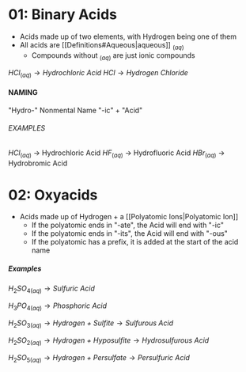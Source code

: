 # 01: Binary Acids

* Acids made up of two elements, with Hydrogen being one of them
* All acids are [[Definitions#Aqueous|aqueous]] $_{(aq)}$
	* Compounds without $_{(aq)}$ are just ionic compounds

$HCl_{(aq)} \rightarrow \textit{Hydrochloric Acid}$
$HCl \rightarrow \textit{Hydrogen Chloride}$

#### NAMING

"Hydro-" Nonmental Name "-ic" + "Acid"
###### EXAMPLES
$HCl_{(aq)}$ -> Hydrochloric Acid
$HF_{(aq)}$ -> Hydrofluoric Acid
$HBr_{(aq)}$ -> Hydrobromic Acid


# 02: Oxyacids

- Acids made up of Hydrogen + a [[Polyatomic Ions|Polyatomic Ion]]
	- If the polyatomic ends in "-ate", the Acid will end with "-ic"
	- If the polyatomic ends in "-its", the Acid will end with "-ous"
	- If the polyatomic has a prefix, it is added at the start of the acid name

##### Examples
$H_2SO_{4(aq)} \rightarrow \textit{Sulfuric Acid}$

$H_3PO_{4(aq)} \rightarrow \textit{Phosphoric Acid}$


$H_2SO_{3(aq)} \rightarrow \textit{Hydrogen + Sulfite} \rightarrow \textit{Sulfurous Acid}$

$H_2SO_{2(aq)} \rightarrow \textit{Hydrogen + Hyposulfite} \rightarrow \textit{Hydrosulfurous Acid}$

$H_2SO_{5(aq)} \rightarrow \textit{Hydrogen + Persulfate} \rightarrow \textit{Persulfuric Acid}$
